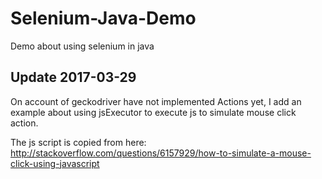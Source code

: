 # Selenium-Java-Demo
Demo about using selenium in java


## Update 2017-03-29
On account of geckodriver have not implemented Actions yet, I add an example about using jsExecutor to execute js to simulate mouse click action.

The js script is copied from here: http://stackoverflow.com/questions/6157929/how-to-simulate-a-mouse-click-using-javascript
